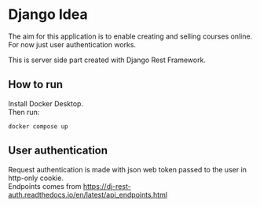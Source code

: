 # Django Idea
The aim for this application is to enable creating and selling courses online.  
For now just user authentication works.

This is server side part created with Django Rest Framework.

## How to run
Install Docker Desktop.  
Then run:
```console
docker compose up
```

## User authentication
Request authentication is made with json web token passed to the user in http-only cookie.  
Endpoints comes from https://dj-rest-auth.readthedocs.io/en/latest/api_endpoints.html
